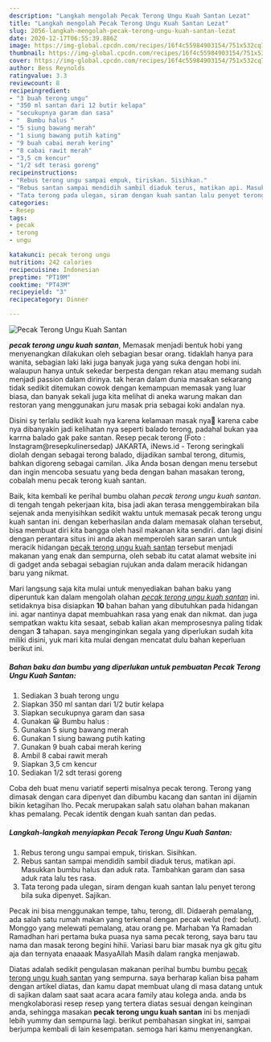 ```yaml
---
description: "Langkah mengolah Pecak Terong Ungu Kuah Santan Lezat"
title: "Langkah mengolah Pecak Terong Ungu Kuah Santan Lezat"
slug: 2056-langkah-mengolah-pecak-terong-ungu-kuah-santan-lezat
date: 2020-12-17T06:55:39.886Z
image: https://img-global.cpcdn.com/recipes/16f4c55984903154/751x532cq70/pecak-terong-ungu-kuah-santan-foto-resep-utama.jpg
thumbnail: https://img-global.cpcdn.com/recipes/16f4c55984903154/751x532cq70/pecak-terong-ungu-kuah-santan-foto-resep-utama.jpg
cover: https://img-global.cpcdn.com/recipes/16f4c55984903154/751x532cq70/pecak-terong-ungu-kuah-santan-foto-resep-utama.jpg
author: Bess Reynolds
ratingvalue: 3.3
reviewcount: 8
recipeingredient:
- "3 buah terong ungu"
- "350 ml santan dari 12 butir kelapa"
- "secukupnya garam dan sasa"
- "  Bumbu halus "
- "5 siung bawang merah"
- "1 siung bawang putih kating"
- "9 buah cabai merah kering"
- "8 cabai rawit merah"
- "3,5 cm kencur"
- "1/2 sdt terasi goreng"
recipeinstructions:
- "Rebus terong ungu sampai empuk, tiriskan. Sisihkan."
- "Rebus santan sampai mendidih sambil diaduk terus, matikan api. Masukkan bumbu halus dan aduk rata. Tambahkan garam dan sasa aduk rata lalu tes rasa."
- "Tata terong pada ulegan, siram dengan kuah santan lalu penyet terong bila suka dipenyet. Sajikan."
categories:
- Resep
tags:
- pecak
- terong
- ungu

katakunci: pecak terong ungu 
nutrition: 242 calories
recipecuisine: Indonesian
preptime: "PT19M"
cooktime: "PT43M"
recipeyield: "3"
recipecategory: Dinner

---
```



![Pecak Terong Ungu Kuah Santan](https://img-global.cpcdn.com/recipes/16f4c55984903154/751x532cq70/pecak-terong-ungu-kuah-santan-foto-resep-utama.jpg)

<b><i>pecak terong ungu kuah santan</i></b>, Memasak menjadi bentuk hobi yang menyenangkan dilakukan oleh sebagian besar orang. tidaklah hanya para wanita, sebagian laki laki juga banyak juga yang suka dengan hobi ini. walaupun hanya untuk sekedar berpesta dengan rekan atau memang sudah menjadi passion dalam dirinya. tak heran dalam dunia masakan sekarang tidak sedikit ditemukan cowok dengan kemampuan memasak yang luar biasa, dan banyak sekali juga kita melihat di aneka warung makan dan restoran yang menggunakan juru masak pria sebagai koki andalan nya.

Disini sy terlalu sedikit kuah nya karena kelamaan masak nya🙉 karena cabe nya dibanyakin jadi kelihatan nya seperti balado terong, padahal bukan yaa karrna balado gak pake santan. Resep pecak terong (Foto : Instagram@resepkulinersedap) JAKARTA, iNews.id - Terong seringkali diolah dengan sebagai terong balado, dijadikan sambal terong, ditumis, bahkan digoreng sebagai camilan. Jika Anda bosan dengan menu tersebut dan ingin mencoba sesuatu yang beda dengan bahan masakan terong, cobalah menu pecak terong kuah santan.

Baik, kita kembali ke perihal bumbu olahan <i>pecak terong ungu kuah santan</i>. di tengah tengah pekerjaan kita, bisa jadi akan terasa menggembirakan bila sejenak anda menyisihkan sedikit waktu untuk memasak pecak terong ungu kuah santan ini. dengan keberhasilan anda dalam memasak olahan tersebut, bisa membuat diri kita bangga oleh hasil makanan kita sendiri. dan lagi disini dengan perantara situs ini anda akan memperoleh saran saran untuk meracik hidangan <u>pecak terong ungu kuah santan</u> tersebut menjadi makanan yang enak dan sempurna, oleh sebab itu catat alamat website ini di gadget anda sebagai sebagian rujukan anda dalam meracik hidangan baru yang nikmat.


Mari langsung saja kita mulai untuk menyediakan bahan baku yang diperuntuk kan dalam mengolah olahan <u><i>pecak terong ungu kuah santan</i></u> ini. setidaknya bisa disiapkan <b>10</b> bahan bahan yang dibutuhkan pada hidangan ini. agar nantinya dapat membuahkan rasa yang enak dan nikmat. dan juga sempatkan waktu kita sesaat, sebab kalian akan memprosesnya paling tidak dengan <b>3</b> tahapan. saya menginginkan segala yang diperlukan sudah kita miliki disini, yuk mari kita mulai dengan mencatat dulu bahan keperluan berikut ini.

<!--inarticleads1-->

##### Bahan baku dan bumbu yang diperlukan untuk pembuatan Pecak Terong Ungu Kuah Santan:

1. Sediakan 3 buah terong ungu
1. Siapkan 350 ml santan dari 1/2 butir kelapa
1. Siapkan secukupnya garam dan sasa
1. Gunakan  😀 Bumbu halus :
1. Gunakan 5 siung bawang merah
1. Gunakan 1 siung bawang putih kating
1. Gunakan 9 buah cabai merah kering
1. Ambil 8 cabai rawit merah
1. Siapkan 3,5 cm kencur
1. Sediakan 1/2 sdt terasi goreng


Coba deh buat menu variatif seperti misalnya pecak terong. Terong yang dimasak dengan cara dipenyet dan dibumbu kacang dan santan ini dijamin bikin ketagihan lho. Pecak merupakan salah satu olahan bahan makanan khas pemalang. Pecak identik dengan kuah santan dan pedas. 

<!--inarticleads2-->

##### Langkah-langkah menyiapkan Pecak Terong Ungu Kuah Santan:

1. Rebus terong ungu sampai empuk, tiriskan. Sisihkan.
1. Rebus santan sampai mendidih sambil diaduk terus, matikan api. Masukkan bumbu halus dan aduk rata. Tambahkan garam dan sasa aduk rata lalu tes rasa.
1. Tata terong pada ulegan, siram dengan kuah santan lalu penyet terong bila suka dipenyet. Sajikan.


Pecak ini bisa menggunakan tempe, tahu, terong, dll. Didaerah pemalang, ada salah satu rumah makan yang terkenal dengan pecak welut (red: belut). Monggo yang melewati pemalang, atau orang pe. Marhaban Ya Ramadan Ramadhan hari pertama buka puasa nya sama pecak terong, saya baru tau nama dan masak terong begini hihii. Variasi baru biar masak nya gk gitu gitu aja dan ternyata enaaaak MasyaAllah Masih dalam rangka menjawab. 

Diatas adalah sedikit pengulasan makanan perihal bumbu bumbu <u>pecak terong ungu kuah santan</u> yang sempurna. saya berharap kalian bisa paham dengan artikel diatas, dan kamu dapat membuat ulang di masa datang untuk di sajikan dalam saat saat acara acara family atau kolega anda. anda bs mengkolaborasi resep resep yang tertera diatas sesuai dengan keinginan anda, sehingga masakan <b>pecak terong ungu kuah santan</b> ini bs menjadi lebih yummy dan sempurna lagi. berikut pembahasan singkat ini, sampai berjumpa kembali di lain kesempatan. semoga hari kamu menyenangkan.
